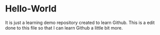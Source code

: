 # Hello-World
It is just a learning demo repository created to learn Github.
This is a edit done to this file so that I can learn Github a little bit more.
